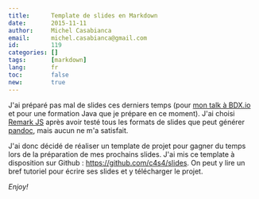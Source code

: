 ```yaml
---
title:      Template de slides en Markdown
date:       2015-11-11
author:     Michel Casabianca
email:      michel.casabianca@gmail.com
id:         119
categories: []
tags:       [markdown]
lang:       fr
toc:        false
new:        true
---
```


J'ai préparé pas mal de slides ces derniers temps (pour [mon talk à BDX.io](http://sweetohm.net/slides/python-3-migration) et pour une formation Java que je prépare en ce moment). J'ai choisi [Remark JS](http://remarkjs.com) après avoir testé tous les formats de slides que peut générer [pandoc](http://pandoc.org/), mais aucun ne m'a satisfait.

J'ai donc décidé de réaliser un template de projet pour gagner du temps lors de la préparation de mes prochains slides. J'ai mis ce template à disposition sur Github : <https://github.com/c4s4/slides>. On peut y lire un bref tutoriel pour écrire ses slides et y télécharger le projet.

*Enjoy!*

<!--more-->
